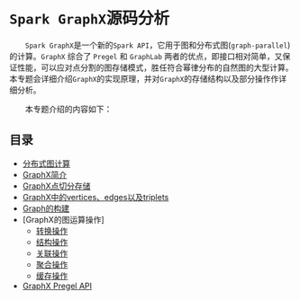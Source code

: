 # `Spark GraphX`源码分析

&emsp;&emsp;`Spark GraphX`是一个新的`Spark API`，它用于图和分布式图(`graph-parallel`)的计算。`GraphX` 综合了 `Pregel` 和 `GraphLab` 两者的优点，即接口相对简单，又保证性能，可以应对点分割的图存储模式，胜任符合幂律分布的自然图的大型计算。
本专题会详细介绍`GraphX`的实现原理，并对`GraphX`的存储结构以及部分操作作详细分析。

&emsp;&emsp;本专题介绍的内容如下：

## 目录

* [分布式图计算](parallel-graph-system.md)
* [GraphX简介](graphx-introduce.md)
* [GraphX点切分存储](vertex-cut.md)
* [GraphX中的vertices、edges以及triplets](vertex-edge-triple.md)
* [Graph的构建](build-graph.md)
* [GraphX的图运算操作]
    * [转换操作](operators/transformation.md)
    * [结构操作](operators/structure.md)
    * [关联操作](operators/join.md)
    * [聚合操作](operators/aggregate.md)
    * [缓存操作](operators/cache.md)
* [GraphX Pregel API](pregel-api.md)

